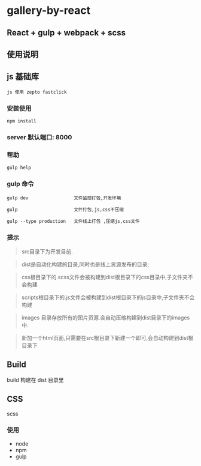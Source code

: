 # gallery-by-react
## React + gulp + webpack + scss

## 使用说明 ##

## js 基础库 ##

```
js 使用 zepto fastclick
```

###  安装使用 ###

```
npm install
```

### server 默认端口: 8000 ###

### 帮助  ###


```
gulp help
```

### gulp 命令 ###

```
gulp dev			     文件监控打包,开发环境

gulp 	                 文件打包,js,css不压缩

gulp --type production	 文件线上打包	,压缩js,css文件

```

### 提示 ###

> src目录下为开发目前.

> dist是自动化构建的目录,同时也是线上资源发布的目录;

> css根目录下的.scss文件会被构建到dist根目录下的css目录中,子文件夹不会构建

> scripts根目录下的.js文件会被构建到dist根目录下的js目录中,子文件夹不会构建

> images 目录存放所有的图片资源.会自动压缩构建到dist目录下的images中.

> 新加一个html页面,只需要在src根目录下新建一个即可,会自动构建到dist根目录下

## Build  ##

build 构建在 dist 目录里




## CSS ##

scss



### 使用  ###
* node
* npm
* gulp
